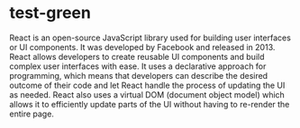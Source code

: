 # test-green
 
React is an open-source JavaScript library used for building user interfaces or UI components. It was developed by Facebook and released in 2013. React allows developers to create reusable UI components and build complex user interfaces with ease. It uses a declarative approach for programming, which means that developers can describe the desired outcome of their code and let React handle the process of updating the UI as needed. React also uses a virtual DOM (document object model) which allows it to efficiently update parts of the UI without having to re-render the entire page.
